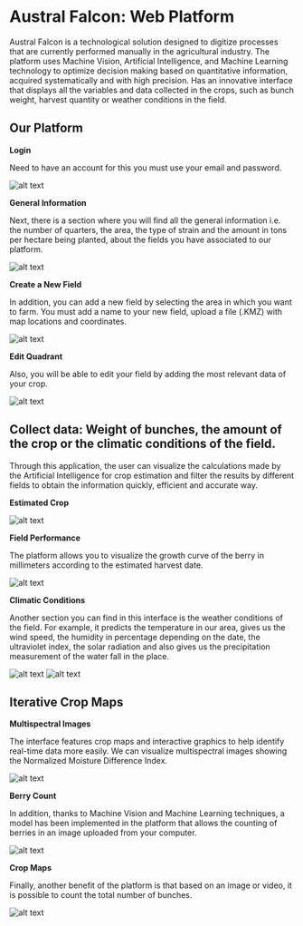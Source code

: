 # Austral Falcon: Web Platform
Austral Falcon is a technological solution designed to digitize processes that are currently performed manually in the agricultural industry. The platform uses Machine Vision, Artificial Intelligence, and Machine Learning technology to optimize decision making based on quantitative information, acquired systematically and with high precision. Has an innovative interface that displays all the variables and data collected in the crops, such as bunch weight, harvest quantity or weather conditions in the field.

## Our Platform
**Login**

Need to have an account for this you must use your email and password. 

![alt text](https://github.com/eddyerach/AustralFalcon_grapes/blob/main/web_platform/imgs/login.png) 

**General Information**

Next, there is a section where you will find all the general information i.e. the number of quarters, the area, the type of strain and the amount in tons per hectare being planted, about the fields you have associated to our platform.

![alt text](https://github.com/eddyerach/AustralFalcon_grapes/blob/main/web_platform/imgs/general_info.png)

**Create a New Field**

In addition, you can add a new field by selecting the area in which you want to farm. You must add a name to your new field, upload a file (.KMZ) with map locations and coordinates. 

![alt text](https://github.com/eddyerach/AustralFalcon_grapes/blob/main/web_platform/imgs/new_field.png)

**Edit Quadrant**

Also, you will be able to edit your field by adding the most relevant data of your crop. 

![alt text](https://github.com/eddyerach/AustralFalcon_grapes/blob/main/web_platform/imgs/edit_cuartel.png)

## Collect data: Weight of bunches, the amount of the crop or the climatic conditions of the field.

Through this application, the user can visualize the calculations made by the Artificial Intelligence for crop estimation and filter the results by different fields to obtain the information quickly, efficient and accurate way.

**Estimated Crop**

![alt text](https://github.com/eddyerach/AustralFalcon_grapes/blob/main/web_platform/imgs/cuartel.png)

**Field Performance**

The platform allows you to visualize the growth curve of the berry in millimeters according to the estimated harvest date.

![alt text](https://github.com/eddyerach/AustralFalcon_grapes/blob/main/web_platform/imgs/field_performance.png)

 **Climatic Conditions**
 
 Another section you can find in this interface is the weather conditions of the field. For example, it predicts the temperature in our area, gives us the wind speed, the humidity in percentage depending on the date, the ultraviolet index, the solar radiation and also gives us the precipitation measurement of the water fall in the place. 
 
![alt text](https://github.com/eddyerach/AustralFalcon_grapes/blob/main/web_platform/imgs/weather_conditions.png)
![alt text](https://github.com/eddyerach/AustralFalcon_grapes/blob/main/web_platform/imgs/weather_conditions2.png)
 
 ## Iterative Crop Maps
**Multispectral Images**

The interface features crop maps and interactive graphics to help identify real-time data more easily. 
We can visualize multispectral images showing the Normalized Moisture Difference Index. 

![alt text](https://github.com/eddyerach/AustralFalcon_grapes/blob/main/web_platform/imgs/img_multiespectral.png)

**Berry Count**

In addition, thanks to Machine Vision and Machine Learning techniques, a model has been implemented in the platform that allows the counting of berries in an image uploaded from your computer. 

![alt text](https://github.com/eddyerach/AustralFalcon_grapes/blob/main/web_platform/imgs/count.png)

**Crop Maps**

Finally, another benefit of the platform is that based on an image or video, it is possible to count the total number of bunches. 

![alt text](https://github.com/eddyerach/AustralFalcon_grapes/blob/main/web_platform/imgs/field.png)

